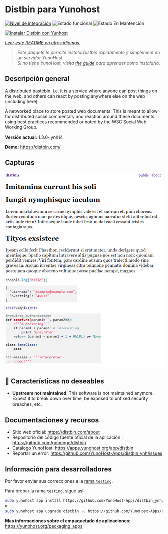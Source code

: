 <!--
Este archivo README esta generado automaticamente<https://github.com/YunoHost/apps/tree/master/tools/readme_generator>
No se debe editar a mano.
-->

# Distbin para Yunohost

[![Nivel de integración](https://apps.yunohost.org/badge/integration/distbin)](https://ci-apps.yunohost.org/ci/apps/distbin/)
![Estado funcional](https://apps.yunohost.org/badge/state/distbin)
![Estado En Mantención](https://apps.yunohost.org/badge/maintained/distbin)

[![Instalar Distbin con Yunhost](https://install-app.yunohost.org/install-with-yunohost.svg)](https://install-app.yunohost.org/?app=distbin)

*[Leer este README en otros idiomas.](./ALL_README.md)*

> *Este paquete le permite instalarDistbin rapidamente y simplement en un servidor YunoHost.*  
> *Si no tiene YunoHost, visita [the guide](https://yunohost.org/install) para aprender como instalarla.*

## Descripción general

A distributed pastebin. i.e. it is a service where anyone can post things on the web, and others can react by posting anywhere else on the web (including here).

A networked place to store posted web documents. This is meant to allow for distributed social commentary and reaction around these documents using best practices recommended or noted by the W3C Social Web Working Group.


**Versión actual:** 1.3.0~ynh14

**Demo:** <https://distbin.com/>

## Capturas

![Captura de Distbin](./doc/screenshots/screenshot.PNG)

## :red_circle: Características no deseables

- **Upstream not maintained**: This software is not maintained anymore. Expect it to break down over time, be exposed to unfixed security breaches, etc.

## Documentaciones y recursos

- Sitio web oficial: <https://distbin.com/about>
- Repositorio del código fuente oficial de la aplicación : <https://github.com/gobengo/distbin>
- Catálogo YunoHost: <https://apps.yunohost.org/app/distbin>
- Reportar un error: <https://github.com/YunoHost-Apps/distbin_ynh/issues>

## Información para desarrolladores

Por favor enviar sus correcciones a la [rama `testing`](https://github.com/YunoHost-Apps/distbin_ynh/tree/testing).

Para probar la rama `testing`, sigue asÍ:

```bash
sudo yunohost app install https://github.com/YunoHost-Apps/distbin_ynh/tree/testing --debug
o
sudo yunohost app upgrade distbin -u https://github.com/YunoHost-Apps/distbin_ynh/tree/testing --debug
```

**Mas informaciones sobre el empaquetado de aplicaciones:** <https://yunohost.org/packaging_apps>
